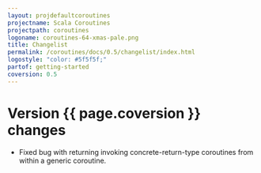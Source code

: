 ```yaml
---
layout: projdefaultcoroutines
projectname: Scala Coroutines
projectpath: coroutines
logoname: coroutines-64-xmas-pale.png
title: Changelist
permalink: /coroutines/docs/0.5/changelist/index.html
logostyle: "color: #5f5f5f;"
partof: getting-started
coversion: 0.5
---
```



# Version {{ page.coversion }} changes

- Fixed bug with returning invoking concrete-return-type coroutines from within a
  generic coroutine.
